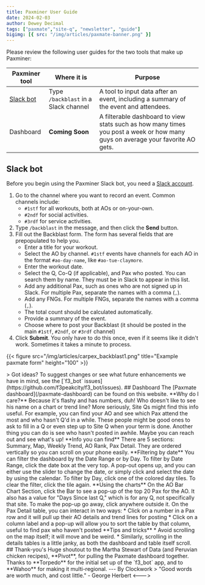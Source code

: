 ```yaml
---
title: Paxminer User Guide
date: 2024-02-03
author: Dewey Decimal
tags: ["paxmate","site-q", "newsletter", "guide"]
bigimg: [{ src: "/img/articles/paxmate-banner.png" }]
---
```


Please review the following user guides for the two tools that make up Paxminer:

| Paxminer tool | Where it is | Purpose |
| --- | --- | --- |
| [Slack bot](#slack-bot) | Type `/backblast` in a Slack channel | A tool to input data after an event, including a summary of the event and attendees. |
| Dashboard | **Coming Soon** | A filterable dashboard to view stats such as how many times you post a week or how many guys on average your favorite AO gets. |

## Slack bot

Before you begin using the Paxminer Slack bot, you need a [Slack account](/slack).

1. Go to the channel where you want to record an event. Common channels include:
   * `#1stf` for all workouts, both at AOs or on-your-own.
   * `#2ndf` for social activities.
   * `#3rdf` for service activities.
2. Type `/backblast` in the message, and then click the **Send** button.
3. Fill out the Backblast form. The form has several fields that are prepopulated to help you.
   * Enter a title for your workout.
   * Select the AO by channel. `#1stf` events have channels for each AO in the format `#ao-day-name`, like `#ao-tue-claymore`. 
   * Enter the workout date.
   * Select the Q, Co-Q (if applicable), and Pax who posted. You can search them by name. They must be in Slack to appear in this list.
   * Add any additional Pax, such as ones who are not signed up in Slack. For multiple Pax, separate the names with a comma (`,`).
   * Add any FNGs. For multiple FNGs, separate the names with a comma (`,`).
   * The total count should be calculated automatically.
   * Provide a summary of the event.
   * Choose where to post your Backblast (it should be posted in the main `#1stf`, `#2ndf`, or `#3rdf` channel)
4. Click **Submit**. You only have to do this once, even if it seems like it didn't work. Sometimes it takes a minute to process.

{{< figure src="/img/articles/carpex_backblast1.png" title="Example paxmate form" height="100" >}}

<!--->
> Got ideas? To suggest changes or see what future enhancements we have in mind, see the [`f3_bot` issues](https://github.com/f3peakcity/f3_bot/issues).

## Dashboard

The [Paxmate dashboard](/paxmate-dashboard) can be found on this website.

**Why do I care?**

Because it's flashy and has numbers, duh! Who doesn't like to see his name on a chart or trend line?

More seriously, Site Qs might find this info useful. For example, you can find your AO and see which Pax attend the most and who hasn't Q'd in a while. These people might be good ones to ask to fill in a Q or even step up to Site Q when your term is done.

Another thing you can do is see who hasn't posted in awhile. Maybe you can reach out and see what's up!

**Info you can find**

There are 5 sections: Summary, Map, Weekly Trend, AO Rank, Pax Detail. They are ordered vertically so you can scroll on your phone easily.

**Filtering by date**

You can filter the dashboard by the Date Range or by Day.
To filter by Date Range, click the date box at the very top. A pop-out opens up, and you can either use the slider to change the date, or simply click and select the date by using the calendar.
To filter by Day, click one of the colored day tiles. To clear the filter, click the tile again.

**Using the charts**

On the AO Bar Chart Section, click the Bar to see a pop-up of the top 20 Pax for the AO. It also has a value for "Days Since last Q," which is for any Q, not specifically that site. To make the pop-up go away, click anywhere outside it.

On the Pax Detail table, you can interact in two ways:
* Click on a number in a Pax row and it will pull up their AO details and trend lines for posting
* Click on a column label and a pop-up will allow you to sort the table by that column, useful to find pax who haven't posted

**Tips and tricks**

* Avoid scrolling on the map itself; it will move and be weird.
* Similarly, scrolling in the details tables is a little janky, as both the dashboard and table itself scroll.

## Thank-you's

Huge shoutout to the Martha Stewart of Data (and Peruvian chicken recipes), **Pivot**, for pulling the Paxmate dashboard together.

Thanks to **Torpedo** for the initial set up of the `f3_bot` app, and to **Wahoo** for making it multi-regional.

---

By Clockwork
> "Good words are worth much, and cost little." - George Herbert

<--->